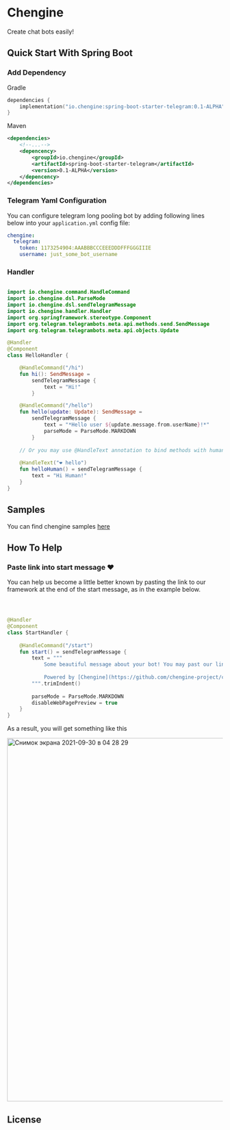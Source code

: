 # Chengine

Create chat bots easily!

## Quick Start With Spring Boot

### Add Dependency

Gradle
```kotlin
dependencies {
    implementation("io.chengine:spring-boot-starter-telegram:0.1-ALPHA")
}
```

Maven
```xml
<dependencies>
    <!--...-->
    <depencency>
        <groupId>io.chengine</groupId>
        <artifactId>spring-boot-starter-telegram</artifactId>
        <version>0.1-ALPHA</version>
    </depencency>
</dependencies>
```
### Telegram Yaml Configuration

You can configure telegram long pooling bot by adding following lines below into your `application.yml` config file:

```yaml
chengine:
  telegram:
    token: 1173254904:AAABBBCCCEEEDDDFFFGGGIIIE
    username: just_some_bot_username
```

### Handler

```kotlin

import io.chengine.command.HandleCommand
import io.chengine.dsl.ParseMode
import io.chengine.dsl.sendTelegramMessage
import io.chengine.handler.Handler
import org.springframework.stereotype.Component
import org.telegram.telegrambots.meta.api.methods.send.SendMessage
import org.telegram.telegrambots.meta.api.objects.Update

@Handler
@Component
class HelloHandler {

    @HandleCommand("/hi")
    fun hi(): SendMessage =
        sendTelegramMessage {
            text = "Hi!"
        }

    @HandleCommand("/hello")
    fun hello(update: Update): SendMessage =
        sendTelegramMessage {
            text = "*Hello user ${update.message.from.userName}!*"
            parseMode = ParseMode.MARKDOWN
        }
    
    // Or you may use @HandleText annotation to bind methods with human readable text
    
    @HandleText("❤️ hello")
    fun helloHuman() = sendTelegramMessage {
        text = "Hi Human!"
    }
}

```



## Samples

You can find chengine samples [here](https://github.com/mikheevshow/chengine-samples)

## How To Help

### Paste link into start message ❤️


You can help us become a little better known by pasting the link to our framework at the end of the start message, as in the example below.

```kotlin



@Handler
@Component
class StartHandler {
    
    @HandleCommand("/start")
    fun start() = sendTelegramMessage {
        text = """
            Some beautiful message about your bot! You may past our link at the end of */start* message
            
            Powered by [Chengine](https://github.com/chengine-project/chengine)
        """.trimIndent()
        
        parseMode = ParseMode.MARKDOWN
        disableWebPagePreview = true
    }
}

```

As a result, you will get something like this

<img width="849" alt="Снимок экрана 2021-09-30 в 04 28 29" src="https://user-images.githubusercontent.com/10999015/135370774-363b823b-fd22-401c-9742-b9bc5f6460b1.png">

## License

```
```
